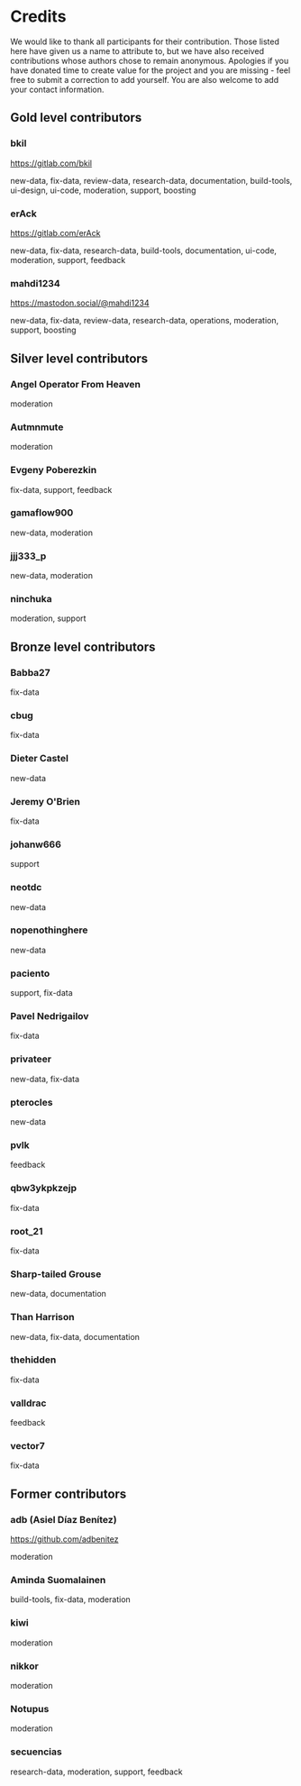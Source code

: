 # Credits

We would like to thank all participants for their contribution. Those listed here have given us a name to attribute to, but we have also received contributions whose authors chose to remain anonymous. Apologies if you have donated time to create value for the project and you are missing - feel free to submit a correction to add yourself. You are also welcome to add your contact information.

## Gold level contributors

### bkil

https://gitlab.com/bkil

new-data, fix-data, review-data, research-data, documentation, build-tools, ui-design, ui-code, moderation, support, boosting

### erAck

https://gitlab.com/erAck

new-data, fix-data, research-data, build-tools, documentation, ui-code, moderation, support, feedback

### mahdi1234

https://mastodon.social/@mahdi1234

new-data, fix-data, review-data, research-data, operations, moderation, support, boosting

## Silver level contributors

### Angel Operator From Heaven

moderation

### Autmnmute

moderation

### Evgeny Poberezkin

fix-data, support, feedback

### gamaflow900

new-data, moderation

### jjj333_p

new-data, moderation

### ninchuka

moderation, support

## Bronze level contributors

### Babba27

fix-data

### cbug

fix-data

### Dieter Castel

new-data

### Jeremy O'Brien

fix-data

### johanw666

support

### neotdc

new-data

### nopenothinghere

new-data

### paciento

support, fix-data

### Pavel Nedrigailov

fix-data

### privateer

new-data, fix-data

### pterocles

new-data

### pvlk

feedback

### qbw3ykpkzejp

fix-data

### root_21

fix-data

### Sharp-tailed Grouse

new-data, documentation

### Than Harrison

new-data, fix-data, documentation

### thehidden

fix-data

### valldrac

feedback

### vector7

fix-data

## Former contributors

### adb (Asiel Díaz Benítez)

https://github.com/adbenitez

moderation

### Aminda Suomalainen

build-tools, fix-data, moderation

### kiwi

moderation

### nikkor

moderation

### Notupus

moderation

### secuencias

research-data, moderation, support, feedback
